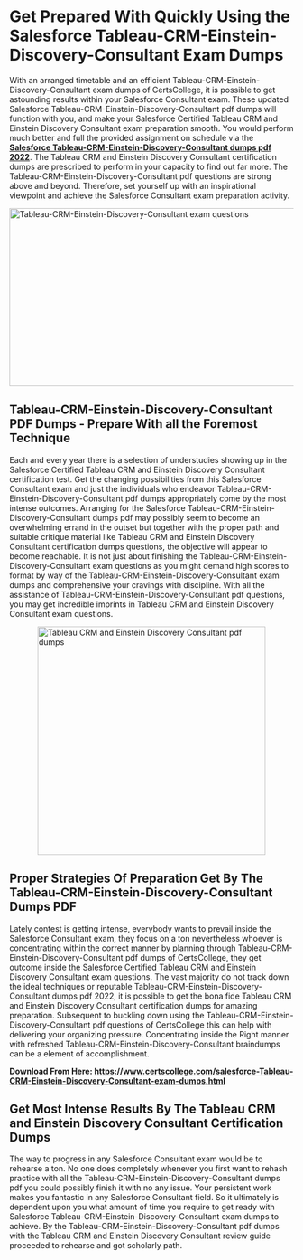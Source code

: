 <h1><strong>Get Prepared With Quickly Using the Salesforce Tableau-CRM-Einstein-Discovery-Consultant Exam Dumps&nbsp;</strong></h1>
<p><span style="font-weight: 400;">With an arranged timetable and an efficient  Tableau-CRM-Einstein-Discovery-Consultant exam dumps of CertsCollege, it is possible to get astounding results within your Salesforce Consultant exam. These updated Salesforce Tableau-CRM-Einstein-Discovery-Consultant pdf dumps will function with you, and make your Salesforce Certified Tableau CRM and Einstein Discovery Consultant exam preparation smooth. You would perform much better and full the provided assignment on schedule via the <strong><a href="https://www.certscollege.com/salesforce-Tableau-CRM-Einstein-Discovery-Consultant-exam-dumps.html">Salesforce Tableau-CRM-Einstein-Discovery-Consultant dumps pdf 2022</a></strong>. The Tableau CRM and Einstein Discovery Consultant certification dumps are prescribed to perform in your capacity to find out far more. The  Tableau-CRM-Einstein-Discovery-Consultant pdf questions are strong above and beyond. Therefore, set yourself up with an inspirational viewpoint and achieve the Salesforce Consultant exam preparation activity.&nbsp;</span></p>
<p><span style="font-weight: 400;"><img style="display: block; margin-left: auto; margin-right: auto;" src="https://i.ibb.co/CPDK3ps/Yellow-and-Blue-Initiative-Blog-Banner.png" alt="Tableau-CRM-Einstein-Discovery-Consultant exam questions" width="559" height="315" /></span></p>
<h2><strong>Tableau-CRM-Einstein-Discovery-Consultant PDF Dumps - Prepare With all the Foremost Technique</strong></h2>
<p><span style="font-weight: 400;">Each and every year there is a selection of understudies showing up in the Salesforce Certified Tableau CRM and Einstein Discovery Consultant certification test. Get the changing possibilities from this Salesforce Consultant exam and just the individuals who endeavor Tableau-CRM-Einstein-Discovery-Consultant pdf dumps appropriately come by the most intense outcomes. Arranging for the Salesforce Tableau-CRM-Einstein-Discovery-Consultant dumps pdf may possibly seem to become an overwhelming errand in the outset but together with the proper path and suitable critique material like Tableau CRM and Einstein Discovery Consultant certification dumps questions, the objective will appear to become reachable. It is not just about finishing the Tableau-CRM-Einstein-Discovery-Consultant exam questions as you might demand high scores to format by way of the Tableau-CRM-Einstein-Discovery-Consultant exam dumps and comprehensive your cravings with discipline. With all the assistance of Tableau-CRM-Einstein-Discovery-Consultant pdf questions, you may get incredible imprints in Tableau CRM and Einstein Discovery Consultant exam questions.</span></p>
<p><span style="font-weight: 400;"><a href="https://tinyurl.com/v78y2wsv"><img style="display: block; margin-left: auto; margin-right: auto;" src="https://i.ibb.co/9tMrhdY/Teacher-Appreciation-Invitation.png" alt="Tableau CRM and Einstein Discovery Consultant pdf dumps " width="404" height="404" /></a></span></p>
<h2><strong>Proper Strategies Of Preparation Get By The Tableau-CRM-Einstein-Discovery-Consultant Dumps PDF</strong></h2>
<p><span style="font-weight: 400;">Lately contest is getting intense, everybody wants to prevail inside the Salesforce Consultant exam, they focus on a ton nevertheless whoever is concentrating within the correct manner by planning through Tableau-CRM-Einstein-Discovery-Consultant pdf dumps of CertsCollege, they get outcome inside the Salesforce Certified Tableau CRM and Einstein Discovery Consultant exam questions. The vast majority do not track down the ideal techniques or reputable Tableau-CRM-Einstein-Discovery-Consultant dumps pdf 2022, it is possible to get the bona fide Tableau CRM and Einstein Discovery Consultant certification dumps for amazing preparation. Subsequent to buckling down using the  Tableau-CRM-Einstein-Discovery-Consultant pdf questions of CertsCollege this can help with delivering your organizing pressure. Concentrating inside the Right manner with refreshed Tableau-CRM-Einstein-Discovery-Consultant braindumps can be a element of accomplishment.</span></p>
<p><span style="font-weight: 400;"><strong>Download From Here: <a href="https://www.certscollege.com/salesforce-Tableau-CRM-Einstein-Discovery-Consultant-exam-dumps.html">https://www.certscollege.com/salesforce-Tableau-CRM-Einstein-Discovery-Consultant-exam-dumps.html</a></strong></span></p>
<h2><strong>Get Most Intense Results By The Tableau CRM and Einstein Discovery Consultant Certification Dumps</strong></h2>
<p><span style="font-weight: 400;">The way to progress in any Salesforce Consultant exam would be to rehearse a ton. No one does completely whenever you first want to rehash practice with all the Tableau-CRM-Einstein-Discovery-Consultant dumps pdf you could possibly finish it with no any issue. Your persistent work makes you fantastic in any Salesforce Consultant field. So it ultimately is dependent upon you what amount of time you require to get ready with Salesforce Tableau-CRM-Einstein-Discovery-Consultant exam dumps to achieve. By the Tableau-CRM-Einstein-Discovery-Consultant pdf dumps with the Tableau CRM and Einstein Discovery Consultant review guide proceeded to rehearse and got scholarly path.</span></p>
